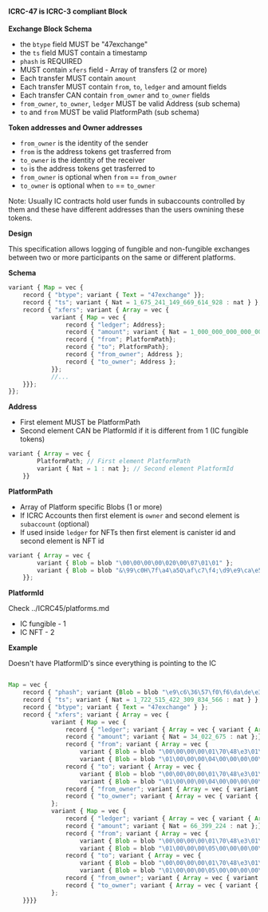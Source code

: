 #### ICRC-47 is ICRC-3 compliant Block


**Exchange Block Schema**

- the `btype` field MUST be "47exchange"
- the `ts` field MUST contain a timestamp
- `phash` is REQUIRED
- MUST contain `xfers` field - Array of transfers (2 or more)
- Each transfer MUST contain `amount`
- Each transfer MUST contain `from`, `to`, `ledger` and amount fields
- Each transfer CAN contain `from_owner` and `to_owner` fields
- `from_owner`, `to_owner`, `ledger` MUST be valid Address (sub schema)
- `to` and `from` MUST be valid PlatformPath (sub schema)


**Token addresses and Owner addresses**

- `from_owner` is the identity of the sender
- `from` is the address tokens get trasferred from
- `to_owner` is the identity of the receiver
- `to` is the address tokens get trasferred to
- `from_owner` is optional when `from` == `from_owner`
- `to_owner` is optional when `to` == `to_owner`


Note: Usually IC contracts hold user funds in subaccounts controlled by them and these have different addresses than the users ownining these tokens. 


**Design**

This specification allows logging of fungible and non-fungible exchanges between two or more participants on the same or different platforms.

**Schema** 

```js
variant { Map = vec {
    record { "btype"; variant { Text = "47exchange" }};
    record { "ts"; variant { Nat = 1_675_241_149_669_614_928 : nat } };
    record { "xfers"; variant { Array = vec {
            variant { Map = vec {
                record { "ledger"; Address};
                record { "amount"; variant { Nat = 1_000_000_000_000_000_000 : nat }};
                record { "from"; PlatformPath};
                record { "to"; PlatformPath};
                record { "from_owner"; Address };
                record { "to_owner"; Address };
            }};
            //...
    }}};
}};


```

**Address**

- First element MUST be PlatformPath
- Second element CAN be PlatformId if it is different from 1 (IC fungible tokens)

```js
variant { Array = vec {
        PlatformPath; // First element PlatformPath
        variant { Nat = 1 : nat }; // Second element PlatformId
    }}
```

**PlatformPath**
- Array of Platform specific Blobs (1 or more)
- If ICRC Accounts then first element is `owner` and second element is `subaccount` (optional)
- If used inside `ledger` for NFTs then first element is canister id and second element is NFT id

```js
variant { Array = vec {
        variant { Blob = blob "\00\00\00\00\020\00\07\01\01" };
        variant { Blob = blob "&\99\c0H\7f\a4\a5Q\af\c7\f4;\d9\e9\ca\e5 \e3\94\84\b5c\b6\97/\00\e6\a0\e9\d3p\1a" };
    }};
```

**PlatformId** 

Check ../ICRC45/platforms.md

- IC fungible - 1
- IC NFT - 2


**Example** 

Doesn't have PlatformID's since everything is pointing to the IC


```js

Map = vec {
    record { "phash"; variant {Blob = blob "\e9\c6\36\57\f0\f6\da\de\e3\a1\40\05\1e\f6\f0\7e\87\73\43\1b\5e\1f\2a\be\4b\2a\b8\6f\fb\66\4e\c4" }; };
    record { "ts"; variant { Nat = 1_722_515_422_309_834_566 : nat } };
    record { "btype"; variant { Text = "47exchange" } };
    record { "xfers"; variant { Array = vec {
            variant { Map = vec { 
                record { "ledger"; variant { Array = vec { variant { Array = vec { variant { Blob = blob "\00\00\00\00\00\00\00\02\01\01" };} };} };};
                record { "amount"; variant { Nat = 34_022_675 : nat };};
                record { "from"; variant { Array = vec { 
                    variant { Blob = blob "\00\00\00\00\01\70\48\e3\01\01" };
                    variant { Blob = blob "\01\00\00\00\04\00\00\00\00\00\00\00\00\00\00\00\00\00\00\00\00\00\00\00\00\00\00\00\00\00\00\00" };} };};
                record { "to"; variant { Array = vec { 
                    variant { Blob = blob "\00\00\00\00\01\70\48\e3\01\01" };
                    variant { Blob = blob "\01\00\00\00\04\00\00\00\00\00\00\00\00\00\00\00\00\00\00\00\00\00\00\00\00\00\00\00\00\00\00\00" };} };};
                record { "from_owner"; variant { Array = vec { variant { Blob = blob "\56\64\f8\fa\86\71\92\f3\5d\09\79\c3\7f\3d\4b\f4\f8\c7\7b\79\cf\ca\bc\ab\d6\bd\4d\16\02" };} };};
                record { "to_owner"; variant { Array = vec { variant { Blob = blob "\56\64\f8\fa\86\71\92\f3\5d\09\79\c3\7f\3d\4b\f4\f8\c7\7b\79\cf\ca\bc\ab\d6\bd\4d\16\02" };} };};}
            };
            variant { Map = vec { 
                record { "ledger"; variant { Array = vec { variant { Array = vec { variant { Blob = blob "\00\00\00\00\02\00\00\88\01\01" };} };} };}; 
                record { "amount"; variant { Nat = 66_399_224 : nat };};
                record { "from"; variant { Array = vec { 
                    variant { Blob = blob "\00\00\00\00\01\70\48\e3\01\01" }; 
                    variant { Blob = blob "\01\00\00\00\05\00\00\00\00\00\00\00\00\00\00\00\00\00\00\00\00\00\00\00\00\00\00\00\00\00\00\00" };} };}; 
                record { "to"; variant { Array = vec { 
                    variant { Blob = blob "\00\00\00\00\01\70\48\e3\01\01" }; 
                    variant { Blob = blob "\01\00\00\00\05\00\00\00\00\00\00\00\00\00\00\00\00\00\00\00\00\00\00\00\00\00\00\00\00\00\00\00" };} };}; 
                record { "from_owner"; variant { Array = vec { variant { Blob = blob "\56\64\f8\fa\86\71\92\f3\5d\09\79\c3\7f\3d\4b\f4\f8\c7\7b\79\cf\ca\bc\ab\d6\bd\4d\16\02" };} };}; 
                record { "to_owner"; variant { Array = vec { variant { Blob = blob "\56\64\f8\fa\86\71\92\f3\5d\09\79\c3\7f\3d\4b\f4\f8\c7\7b\79\cf\ca\bc\ab\d6\bd\4d\16\02" };} };};}
            };
    }}}}
```